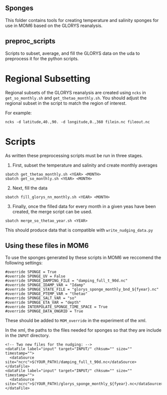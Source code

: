 ## Sponges

This folder contains tools for creating temperature and salinity sponges for use in MOM6 based on the GLORYS reanalysis.

## preproc_scripts

Scripts to subset, average, and fill the GLORYS data on the uda to preprocess it for the python scripts.

# Regional Subsetting

Regional subsets of the GLORYS reanalysis are created using `ncks` in `get_so_monthly.sh` and `get_thetao_monthly.sh`. 
You should adjust the regional subset in the script to match the region of interest.

For example:
```
ncks -d latitude,40.,90. -d longitude,0.,360 filein.nc fileout.nc
```

# Scripts

As written these preprocessing scripts must be run in three stages.
1. First, subset the temperature and salinity and create monthly averages
```
sbatch get_thetao_monthly.sh <YEAR> <MONTH>
sbatch get_so_monthly.sh <YEAR> <MONTH>
```

2. Next, fill the data
```
sbatch fill_glorys_nn_monthly.sh <YEAR> <MONTH>
```

3. Finally, once the filled data for every month in a given yeas have been created, the merge script can be used.
```
sbatch merge_so_thetao_year.sh <YEAR>
```

This should produce data that is compatible with `write_nudging_data.py`

## Using these files in MOM6

To use the sponges generated by these scripts in MOM6 we reccomend the following settings:
```
#override SPONGE = True
#override SPONGE_UV = False
#override SPONGE_DAMPING_FILE = "damping_full_t_90d.nc"
#override SPONGE_IDAMP_VAR = "Idamp"
#override SPONGE_STATE_FILE = "glorys_sponge_monthly_bnd_${fyear}.nc"
#override SPONGE_PTEMP_VAR = "thetao"
#override SPONGE_SALT_VAR = "so"
#override SPONGE_ETA_VAR = "depth"
#override INTERPOLATE_SPONGE_TIME_SPACE = True
#override SPONGE_DATA_ONGRID = True
```
These should be added to `MOM_override` in the experiment of the xml.

In the xml, the paths to the files needed for sponges so that they are include in the `INPUT` directory.
```
<!-- Two new files for the nudging: -->
<dataFile label="input" target="INPUT/" chksum="" size="" timestamp="">
  <dataSource site="ncrc">$(YOUR_PATH)/damping_full_t_90d.nc</dataSource>
</dataFile>
<dataFile label="input" target="INPUT/" chksum="" size="" timestamp="">
  <dataSource site="ncrc">$(YOUR_PATH)/glorys_sponge_monthly_${fyear}.nc</dataSource>
</dataFile>
```

